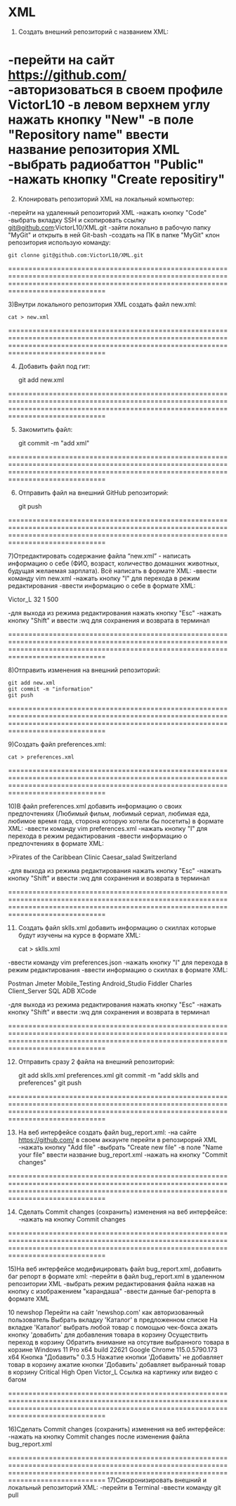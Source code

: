 # XML
1) Создать внешний репозиторий c названием XML:

-перейти на сайт https://github.com/
-авторизоваться в своем профиле VictorL10
-в левом верхнем углу нажать кнопку "New"
-в поле "Repository name" ввести название репозитория XML
-выбрать радиобаттон "Public"
-нажать кнопку "Create repositiry"
==========================================================================================================================================================================================

2) Клонировать репозиторий XML на локальный компьютер: 

-перейти на удаленный репозиторий XML
-нажать кнопку "Code" 
-выбрать вкладку SSH и скопировать ссылку git@github.com:VictorL10/XML.git
-зайти локально в рабочую папку "MyGit" и открыть в ней Git-bash
-создать на ПК в папке "MyGit" клон репозитория использую команду:

	git clonne git@github.com:VictorL10/XML.git
==========================================================================================================================================================================================

3)Внутри локального репозитория XML создать файл new.xml:

	cat > new.xml	

==========================================================================================================================================================================================

4) Добавить файл под гит:

	git add new.xml

==========================================================================================================================================================================================

5) Закомитить файл:

	git commit -m "add xml"

==========================================================================================================================================================================================

6) Отправить файл на внешний GitHub репозиторий:

	git push 

==========================================================================================================================================================================================

7)Отредактировать содержание файла “new.xml” - написать информацию о себе (ФИО, возраст, количество домашних животных, будущая желаемая зарплата). Всё написать в формате XML:
-ввести команду vim new.xml
-нажать кнопку "I" для перехода в режим редактирования
-ввести информацию о себе в формате XML:

<?xml version="1.0" encoding="UTF-8"?>
<root>
        <name>Victor_L</name>
        <age>32</age>
        <pets>1</pets>
        <salary>500</salary>
</root>

-для выхода из режима редактирования нажать кнопку "Esc"
-нажать кнопку "Shift" и ввести :wq для сохранения и возврата в терминал

==========================================================================================================================================================================================

8)Отправить изменения на внешний репозиторий:

	git add new.xml
	git commit -m "information"
	git push

==========================================================================================================================================================================================

9)Создать файл preferences.xml:

	cat > preferences.xml

==========================================================================================================================================================================================

10)В файл preferences.xml добавить информацию о своих предпочтениях (Любимый фильм, любимый сериал, любимая еда, любимое время года, сторона которую хотели бы посетить) в формате XML:
-ввести команду vim preferences.xml
-нажать кнопку "I" для перехода в режим редактирования
-ввести информацию о предпочтениях в формате XML:

<?xml version="1.0" encoding="UTF-8"?>
<root>
        <Favorite_Movie>>Pirates of the Caribbean</Favorite_Movie>
        <Favorite_series>Clinic</Favorite_series>
        <Favorite_food>Caesar_salad</Favorite_food>
        <country_I_would_like_to_visit>Switzerland</country_I_would_like_to_visit>
</root>

-для выхода из режима редактирования нажать кнопку "Esc"
-нажать кнопку "Shift" и ввести :wq для сохранения и возврата в терминал

==========================================================================================================================================================================================

11) Создать файл sklls.xml добавить информацию о скиллах которые будут изучены на курсе в формате XML:

	cat > sklls.xml

-ввести команду vim preferences.json
-нажать кнопку "I" для перехода в режим редактирования
-ввести информацию о скиллах в формате XML:

<?xml version="1.0" encoding="UTF-8"?>
<root>
	<Skill1>Postman</Skill1>
	<Skill2>Jmeter</Skill2>
	<Skill3>Mobile_Testing</Skill3>
	<Skill4>Android_Studio</Skill4>
	<Skill5>Fiddler</Skill5>
	<Skill6>Charles</Skill6>
	<Skill7>Client_Server</Skill7>
	<Skill8>SQL</Skill8>
	<Skill9>ADB</Skill9>
	<Skill10>XCode</Skill10>
</root>

-для выхода из режима редактирования нажать кнопку "Esc"
-нажать кнопку "Shift" и ввести :wq для сохранения и возврата в терминал

==========================================================================================================================================================================================

12) Отправить сразу 2 файла на внешний репозиторий:

	git add sklls.xml preferences.xml 
	git commit -m "add sklls and preferences"
	git push

==========================================================================================================================================================================================

13) На веб интерфейсе создать файл bug_report.xml: 
-на сайте https://github.com/ в своем аккаунте перейти в репозирорий XML 
-нажать кнопку "Add file"
-выбрать "Create new file"
-в поле "Name your file" ввести название bug_report.xml
-нажать на кнопку "Commit changes"

==========================================================================================================================================================================================

14) Сделать Commit changes (сохранить) изменения на веб интерфейсе:
-нажать на кнопку Commit changes

==========================================================================================================================================================================================

15)На веб интерфейсе модифицировать файл bug_report.xml, добавить баг репорт в формате xml:
-перейти в файл bug_report.xml в удаленном репозитории XML
-выбрать режим редактирования файла нажав на кнопку с изображением "карандаша"
-ввести данные баг-репорта в формате XML

<?xml version="1.0" encoding="UTF-8"?>
<root>
    <ID>10</ID>
    <Title>Товар не добавляется в корзину</Title>
    <Project>newshop</Project>
    <Steps>
       <Step_1>Перейти на сайт 'newshop.com' как авторизованный пользователь</Step_1>
       <Step_2>Выбрать вкладку 'Каталог' в предложенном списке</Step_2>
       <Step_3>На вкладке 'Каталог' выбрать любой товар с помощью чек-бокса</Step_3>
       <Step_4>ажать кнопку 'довабить' для добавления товара в корзину</Step_4>
       <Step_5>Осуществить переход в корзину</Step_5>
       <Step_6>Обратить внимание на отсутвие выбранного товара в корзине</Step_6>
    </Steps>
    <Enviroment>
        <OS>Windows 11 Pro x64 build 22621</OS>
        <Browser>Google Chrome 115.0.5790.173 х64</Browser>
    </Enviroment>
    <Component>Кнопка "Добавить"</Component>
    <Build>0.3.5</Build>
    <Actual_result>Нажатие кнопки 'Добавить' не добавляет товар в корзину</Actual_result>
    <Expected_result>ажатие кнопки 'Добавить' добавляет выбранный товар в корзину</Expected_result>
    <Severity>Critical</Severity>
    <Priority>High</Priority>
    <Status>Open</Status>
    <Author>Victor_L</Author>
    <Attachments>Cсылка на картинку или видео с багом</Attachments>
</root>

==========================================================================================================================================================================================

16)Сделать Commit changes (сохранить) изменения на веб интерфейсе:
-нажать на кнопку Commit changes после изменения файла bug_report.xml 

==========================================================================================================================================================================================
17)Синхронизировать внешний и локальный репозиторий XML:
-перейти в Terminal
-ввести команду git pull